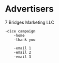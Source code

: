 # Advertisers

7 Bridges Marketing LLC

	-dice campaign
		-home
		-thank you

		-email 1
		-email 2
		-email 3

